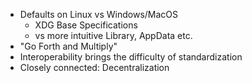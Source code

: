 - Defaults on Linux vs Windows/MacOS
	- XDG Base Specifications
	- vs more intuitive Library, AppData etc.
- "Go Forth and Multiply"
- Interoperability brings the difficulty of standardization
- Closely connected: Decentralization